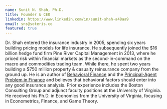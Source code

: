```yaml
---
name: Sunit N. Shah, Ph.D.
title: Founder & CEO
linkedin: https://www.linkedin.com/in/sunit-shah-a48aa9
email: sns@soteris.co
featured: true
---
```


Dr. Shah entered the insurance industry in 2005, spending six years building pricing models for life insurance. He subsequently joined the $16 billion hedge fund firm Pine River Capital Management in 2013, where he priced risk within financial markets as the second-in-command on the macro and commodities trading team. While there, he spent two years building a $750 million property & casualty reinsurance company from the ground up. He is an author of [Behavioral Finance](https://www.wiley.com/en-us/Behavioral+Finance%3A+Understanding+the+Social%2C+Cognitive%2C+and+Economic+Debates-p-9781118300190) and the [Principal-Agent Problem in Finance](https://www.cfainstitute.org/en/research/foundation/2014/the-principalagent-problem-in-finance) and believes that behavioral factors should enter into any good insurance analysis. Prior experience includes the Boston Consulting Group and adjunct faculty positions at the University of Virginia. He received his Ph.D. in Economics from the University of Virginia, focusing in Econometrics, Finance, and Game Theory.
